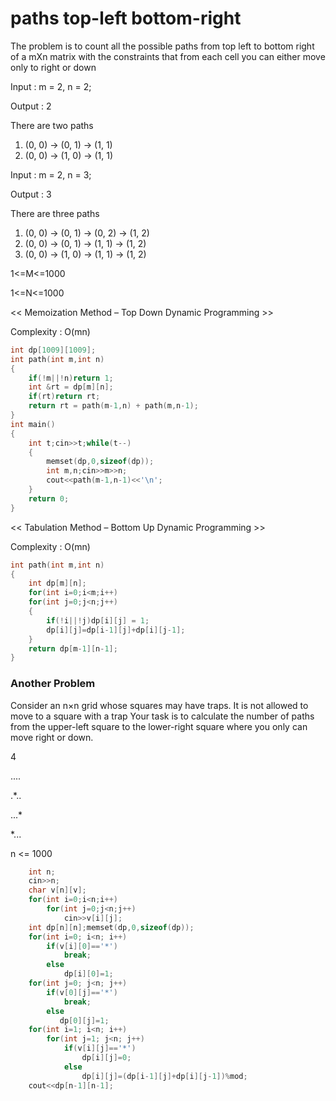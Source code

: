 # paths top-left bottom-right

The problem is to count all the possible paths from top left to bottom right of a mXn matrix with the constraints that from each cell
you can either move only to right or down

Input :  m = 2, n = 2;

Output : 2
    
There are two paths

1) (0, 0) -> (0, 1) -> (1, 1)
2) (0, 0) -> (1, 0) -> (1, 1)

Input :  m = 2, n = 3;

Output : 3
    
There are three paths

1) (0, 0) -> (0, 1) -> (0, 2) -> (1, 2)
2) (0, 0) -> (0, 1) -> (1, 1) -> (1, 2)
3) (0, 0) -> (1, 0) -> (1, 1) -> (1, 2)

1<=M<=1000
    
1<=N<=1000
    

<< Memoization Method – Top Down Dynamic Programming >>

Complexity : O(mn)
    
```cpp
int dp[1009][1009];
int path(int m,int n)
{
    if(!m||!n)return 1;
    int &rt = dp[m][n];
    if(rt)return rt;
    return rt = path(m-1,n) + path(m,n-1);
}
int main()
{
    int t;cin>>t;while(t--)
    {
        memset(dp,0,sizeof(dp));
        int m,n;cin>>m>>n;
        cout<<path(m-1,n-1)<<'\n';
    }
    return 0;
}
```

<< Tabulation Method – Bottom Up Dynamic Programming >>
    
Complexity : O(mn)
    
```cpp
int path(int m,int n)
{
    int dp[m][n];
    for(int i=0;i<m;i++)
    for(int j=0;j<n;j++)
    {
        if(!i||!j)dp[i][j] = 1;
        dp[i][j]=dp[i-1][j]+dp[i][j-1];
    } 
    return dp[m-1][n-1];
}
```
### Another Problem

Consider an n×n grid whose squares may have traps. It is not allowed to move to a square with a trap
Your task is to calculate the number of paths from the upper-left square to the lower-right square where
you only can move right or down.
    
4
    
....
    
.*..
    
...*

*...
    
n <= 1000
    
```cpp
    int n;
    cin>>n;
    char v[n][v];
    for(int i=0;i<n;i++)
        for(int j=0;j<n;j++)
            cin>>v[i][j];
    int dp[n][n];memset(dp,0,sizeof(dp));
    for(int i=0; i<n; i++)
        if(v[i][0]=='*')
            break;
        else
            dp[i][0]=1;
    for(int j=0; j<n; j++)
        if(v[0][j]=='*')
            break;
        else
           dp[0][j]=1;
    for(int i=1; i<n; i++)
        for(int j=1; j<n; j++)
            if(v[i][j]=='*')
                dp[i][j]=0;
            else
                dp[i][j]=(dp[i-1][j]+dp[i][j-1])%mod;
    cout<<dp[n-1][n-1];
```
